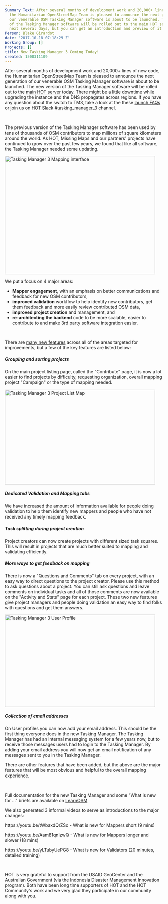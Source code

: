 ```yaml
---
Summary Text: After several months of development work and 20,000+ lines of new code,
  the Humanitarian OpenStreetMap Team is pleased to announce the next generation of
  our venerable OSM Tasking Manager software is about to be launched. The new version
  of the Tasking Manager software will be rolled out to the main HOT servers in the
  next several days, but you can get an introduction and preview of it now.
Person: Blake Girardot
date: '2017-10-18 07:18:29 Z'
Working Group: []
Projects: []
title: New Tasking Manager 3 Coming Today!
created: 1508311109
---
```

<p>After several months of development work and 20,000+ lines of new code, the Humanitarian OpenStreetMap Team is pleased to announce the next generation of our venerable OSM Tasking Manager software is about to be launched. The new version of the Tasking Manager software will be rolled out to the <a href="http://tasks.hotosm.org/" target="_blank">main HOT server</a> today. There might be a little downtime while upgrading the instance and the DNS propagates across regions. If you have any question about the switch to TM3, take a look at the these <a href="http://tm3.hotosm.org/faq" target="_blank">launch FAQs</a> or join us on <a href="https://slack.hotosm.org/" target="_blank">HOT Slack</a> #tasking_manager_3 channel.</p><p>&nbsp;</p><p>The previous version of the Tasking Manager software has been used by tens of thousands of OSM contributors to map millions of square kilometers around the world. As HOT, Missing Maps and our partners' projects have continued to grow over the past few years, we found that like all software, the Tasking Manager needed some updating.</p><p><img class="image-large" title="Tasking Manager 3 Mapping interface" src="/sites/default/files/styles/large/public/2017-09-05_20h51_07.png?itok=QLPewJ34" alt="Tasking Manager 3 Mapping interface" width="480" height="377"></p><p>We put a focus on 4 major areas:</p><ul><li><strong>Mapper engagement</strong>, with an emphasis on better communications and feedback for new OSM contributors,</li><li><strong>improved validation</strong> workflow to help identify new contributors, get them feedback and more easily review contributed OSM data,</li><li><strong>improved project creation</strong> and management, and</li><li><strong>re-architecting the backend</strong> code to be more scalable, easier to contribute to and make 3rd party software integration easier.</li></ul><p>&nbsp;</p><p>There are <a href="http://tm3.hotosm.org/what-is-new" target="_blank">many new features</a> across all of the areas targeted for improvements, but a few of the key features are listed below:</p><h5>Grouping and sorting projects</h5><p>On the main project listing page, called the "Contribute" page, it is now a lot easier to find projects by difficulty, requesting organization, overall mapping project "Campaign" or the type of mapping needed.&nbsp;</p><p><img class="image-large" title="Tasking Manager 3 Project List Map" src="/sites/default/files/styles/large/public/2017-09-05_20h56_50.png?itok=cYbddLDU" alt="Tasking Manager 3 Project List Map" width="480" height="303"></p><h5>Dedicated Validation and Mapping tabs</h5><p>We have increased the amount of information available for people doing validation to help them identify new mappers and people who have not received any timely mapping feedback.</p><h5>Task splitting during project creation</h5><p>Project creators can now create projects with different sized task squares. This will result in projects that are much better suited to mapping and validating efficiently.</p><h5>More ways to get feedback on mapping</h5><p>There is now a "Questions and Comments" tab on every project, with an easy way to direct questions to the project creator. Please use this method to ask questions about a project. You can still ask questions and leave comments on individual tasks and all of those comments are now available on the "Activity and Stats" page for each project. These two new features give project managers and people doing validation an easy way to find folks with questions and get them answers.</p><p><img class="image-large" title="Tasking Manager 3 User Profile" src="/sites/default/files/styles/large/public/2017-09-05_20h55_49.png?itok=w-YMocoO" alt="Tasking Manager 3 User Profile" width="480" height="294"></p><h5>Collection of email addresses</h5><p>On User profiles you can now add your email address. This should be the first thing everyone does in the new Tasking Manager. The Tasking Manager has had an internal messaging system for a few years now, but to receive those messages users had to login to the Tasking Manager. By adding your email address you will now get an email notification of any messages sent to you in the Tasking Manager.</p><p>There are other features that have been added, but the above are the major features that will be most obvious and helpful to the overall mapping experience.</p><p>&nbsp;</p><p><span id="docs-internal-guid-f80aa1be-5388-6514-64f1-b071b24e0f78">Full documentation for the new Tasking Manager and some "What is new for ..." briefs are available on <a href="http://learnosm.org/en/coordination/tasking-manager3/">LearnOSM</a></span></p><p>We also generated 3 informal videos to serve as introductions to the major changes:</p><p>https://youtu.be/tWbaxdQrZSo - What is new for Mappers short (9 mins)</p><p>https://youtu.be/Aam81qnIzwQ - What is new for Mappers longer and slower (18 mins)</p><p>https://youtu.be/yLTubyUePG8 - What is new for Validators (20 minutes, detailed training)</p><p>&nbsp;</p><p>HOT is very grateful to support from the USAID GeoCenter and the Australian Government (via the Indonesia Disaster Management Innovation program). Both have been long time supporters of HOT and the HOT Community's work and we very glad they participate in our community along with you.</p><p>&nbsp;</p>
